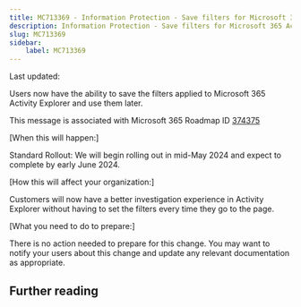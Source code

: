 ```yaml
---
title: MC713369 - Information Protection - Save filters for Microsoft 365 Activity Explorer
description: Information Protection - Save filters for Microsoft 365 Activity Explorer
slug: MC713369
sidebar:
    label: MC713369
---
```



Last updated: 

<p>Users now have the ability to save the filters applied to Microsoft 365 Activity Explorer and use them later.</p>
<p>This message is associated with Microsoft 365 Roadmap ID <a href="https://www.microsoft.com/microsoft-365/roadmap?filters=&amp;searchterms=374375" target="_blank">374375</a></p>
<p>[When this will happen:]</p>

<p>Standard Rollout: We will begin rolling out in mid-May 2024 and expect to complete by early June 2024.</p>

<p>[How this will affect your organization:]</p>

<p>Customers will now have a better investigation experience in Activity Explorer without having to set the filters every time they go to the page.</p>
<p>[What you need to do to prepare:]</p>
<p>There is no action needed to prepare for this change. You may want to notify your users about this change and update any relevant documentation as appropriate.</p>

## Further reading
